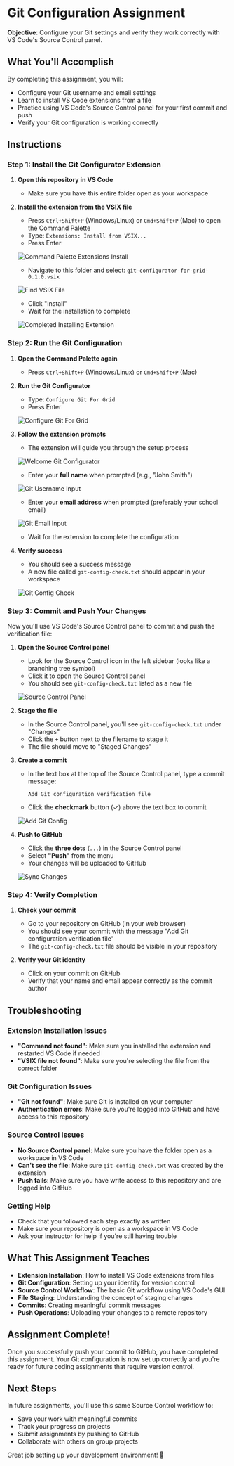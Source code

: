 # Git Configuration Assignment

**Objective**: Configure your Git settings and verify they work correctly with VS Code's Source Control panel.

## What You'll Accomplish

By completing this assignment, you will:
- Configure your Git username and email settings
- Learn to install VS Code extensions from a file
- Practice using VS Code's Source Control panel for your first commit and push
- Verify your Git configuration is working correctly

## Instructions

### Step 1: Install the Git Configurator Extension

1. **Open this repository in VS Code**
   - Make sure you have this entire folder open as your workspace

2. **Install the extension from the VSIX file**
   - Press `Ctrl+Shift+P` (Windows/Linux) or `Cmd+Shift+P` (Mac) to open the Command Palette
   - Type: `Extensions: Install from VSIX...`
   - Press Enter
   
   ![Command Palette Extensions Install](https://github.com/cynthiateeters/easy-setup/blob/main/images/command-palette-extensions-install-from-vsix.png)
   
   - Navigate to this folder and select: `git-configurator-for-grid-0.1.0.vsix`
   
   ![Find VSIX File](https://github.com/cynthiateeters/easy-setup/blob/main/images/find-vsix-file.png)
   
   - Click "Install"
   - Wait for the installation to complete
   
   ![Completed Installing Extension](https://github.com/cynthiateeters/easy-setup/blob/main/images/completed-installing-extension.png)

### Step 2: Run the Git Configuration

1. **Open the Command Palette again**
   - Press `Ctrl+Shift+P` (Windows/Linux) or `Cmd+Shift+P` (Mac)

2. **Run the Git Configurator**
   - Type: `Configure Git For Grid`
   - Press Enter
   
   ![Configure Git For Grid](https://github.com/cynthiateeters/easy-setup/blob/main/images/configure-git-for-grid.png)

3. **Follow the extension prompts**
   - The extension will guide you through the setup process
   
   ![Welcome Git Configurator](https://github.com/cynthiateeters/easy-setup/blob/main/images/welcome-git-configurator.png)
   
   - Enter your **full name** when prompted (e.g., "John Smith")
   
   ![Git Username Input](https://github.com/cynthiateeters/easy-setup/blob/main/images/git-username-input.png)
   
   - Enter your **email address** when prompted (preferably your school email)
   
   ![Git Email Input](https://github.com/cynthiateeters/easy-setup/blob/main/images/git-email-input.png)
   
   - Wait for the extension to complete the configuration

4. **Verify success**
   - You should see a success message
   - A new file called `git-config-check.txt` should appear in your workspace
   
   ![Git Config Check](https://github.com/cynthiateeters/easy-setup/blob/main/images/git-config-check.png)

### Step 3: Commit and Push Your Changes

Now you'll use VS Code's Source Control panel to commit and push the verification file:

1. **Open the Source Control panel**
   - Look for the Source Control icon in the left sidebar (looks like a branching tree symbol)
   - Click it to open the Source Control panel
   - You should see `git-config-check.txt` listed as a new file
   
   ![Source Control Panel](https://github.com/cynthiateeters/easy-setup/blob/main/images/source-control-panel.png)

2. **Stage the file**
   - In the Source Control panel, you'll see `git-config-check.txt` under "Changes"
   - Click the **`+`** button next to the filename to stage it
   - The file should move to "Staged Changes"

3. **Create a commit**
   - In the text box at the top of the Source Control panel, type a commit message:
     ```
     Add Git configuration verification file
     ```
   - Click the **checkmark** button (✓) above the text box to commit
   
   ![Add Git Config](https://github.com/cynthiateeters/easy-setup/blob/main/images/add-git-config.png)

4. **Push to GitHub**
   - Click the **three dots** (`...`) in the Source Control panel
   - Select **"Push"** from the menu
   - Your changes will be uploaded to GitHub
   
   ![Sync Changes](https://github.com/cynthiateeters/easy-setup/blob/main/images/sync-changes.png)

### Step 4: Verify Completion

1. **Check your commit**
   - Go to your repository on GitHub (in your web browser)
   - You should see your commit with the message "Add Git configuration verification file"
   - The `git-config-check.txt` file should be visible in your repository

2. **Verify your Git identity**
   - Click on your commit on GitHub
   - Verify that your name and email appear correctly as the commit author

## Troubleshooting

### Extension Installation Issues
- **"Command not found"**: Make sure you installed the extension and restarted VS Code if needed
- **"VSIX file not found"**: Make sure you're selecting the file from the correct folder

### Git Configuration Issues
- **"Git not found"**: Make sure Git is installed on your computer
- **Authentication errors**: Make sure you're logged into GitHub and have access to this repository

### Source Control Issues
- **No Source Control panel**: Make sure you have the folder open as a workspace in VS Code
- **Can't see the file**: Make sure `git-config-check.txt` was created by the extension
- **Push fails**: Make sure you have write access to this repository and are logged into GitHub

### Getting Help
- Check that you followed each step exactly as written
- Make sure your repository is open as a workspace in VS Code
- Ask your instructor for help if you're still having trouble

## What This Assignment Teaches

- **Extension Installation**: How to install VS Code extensions from files
- **Git Configuration**: Setting up your identity for version control
- **Source Control Workflow**: The basic Git workflow using VS Code's GUI
- **File Staging**: Understanding the concept of staging changes
- **Commits**: Creating meaningful commit messages
- **Push Operations**: Uploading your changes to a remote repository

## Assignment Complete!

Once you successfully push your commit to GitHub, you have completed this assignment. Your Git configuration is now set up correctly and you're ready for future coding assignments that require version control.

## Next Steps

In future assignments, you'll use this same Source Control workflow to:
- Save your work with meaningful commits
- Track your progress on projects
- Submit assignments by pushing to GitHub
- Collaborate with others on group projects

Great job setting up your development environment! 🎉